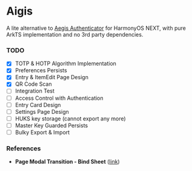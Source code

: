 # Aigis

A lite alternative to [Aegis Authenticator](https://github.com/beemdevelopment/Aegis) for HarmonyOS NEXT, with pure ArkTS implementation and no 3rd party dependencies.

### TODO
- [x] TOTP & HOTP Algorithm Implementation
- [x] Preferences Persists
- [x] Entry & ItemEdit Page Design
- [x] QR Code Scan
- [ ] Integration Test
- [ ] Access Control with Authentication
- [ ] Entry Card Design
- [ ] Settings Page Design
- [ ] HUKS key storage (cannot export any more)
- [ ] Master Key Guarded Persists
- [ ] Bulky Export & Import

### References

- **Page Modal Transition - Bind Sheet** ([link](https://developer.huawei.com/consumer/cn/doc/harmonyos-references-V5/ts-universal-attributes-sheet-transition-V5#bindsheet))

